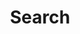 ---
title: "Search" # in any language you want
layout: "search" # necessary for search
# url: "/archive"
# description: "Description for Search"
summary: "search"
placeholder: "Enter what you want to search... "
---